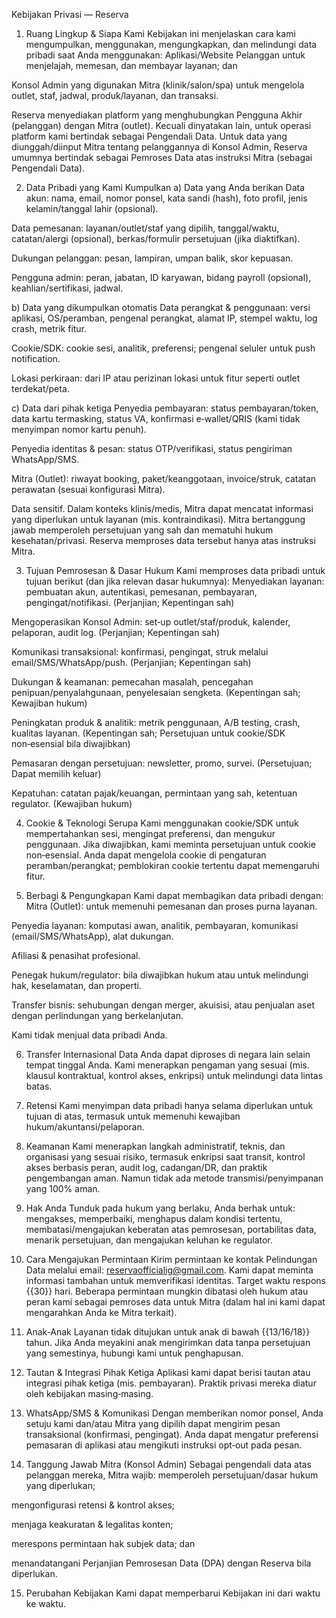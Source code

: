 Kebijakan Privasi — Reserva
1) Ruang Lingkup & Siapa Kami
Kebijakan ini menjelaskan cara kami mengumpulkan, menggunakan, mengungkapkan, dan melindungi data pribadi saat Anda menggunakan:
Aplikasi/Website Pelanggan untuk menjelajah, memesan, dan membayar layanan; dan


Konsol Admin yang digunakan Mitra (klinik/salon/spa) untuk mengelola outlet, staf, jadwal, produk/layanan, dan transaksi.


Reserva menyediakan platform yang menghubungkan Pengguna Akhir (pelanggan) dengan Mitra (outlet). Kecuali dinyatakan lain, untuk operasi platform kami bertindak sebagai Pengendali Data. Untuk data yang diunggah/diinput Mitra tentang pelanggannya di Konsol Admin, Reserva umumnya bertindak sebagai Pemroses Data atas instruksi Mitra (sebagai Pengendali Data).

2) Data Pribadi yang Kami Kumpulkan
a) Data yang Anda berikan
Data akun: nama, email, nomor ponsel, kata sandi (hash), foto profil, jenis kelamin/tanggal lahir (opsional).


Data pemesanan: layanan/outlet/staf yang dipilih, tanggal/waktu, catatan/alergi (opsional), berkas/formulir persetujuan (jika diaktifkan).


Dukungan pelanggan: pesan, lampiran, umpan balik, skor kepuasan.


Pengguna admin: peran, jabatan, ID karyawan, bidang payroll (opsional), keahlian/sertifikasi, jadwal.


b) Data yang dikumpulkan otomatis
Data perangkat & penggunaan: versi aplikasi, OS/peramban, pengenal perangkat, alamat IP, stempel waktu, log crash, metrik fitur.


Cookie/SDK: cookie sesi, analitik, preferensi; pengenal seluler untuk push notification.


Lokasi perkiraan: dari IP atau perizinan lokasi untuk fitur seperti outlet terdekat/peta.


c) Data dari pihak ketiga
Penyedia pembayaran: status pembayaran/token, data kartu termasking, status VA, konfirmasi e‑wallet/QRIS (kami tidak menyimpan nomor kartu penuh).


Penyedia identitas & pesan: status OTP/verifikasi, status pengiriman WhatsApp/SMS.


Mitra (Outlet): riwayat booking, paket/keanggotaan, invoice/struk, catatan perawatan (sesuai konfigurasi Mitra).


Data sensitif. Dalam konteks klinis/medis, Mitra dapat mencatat informasi yang diperlukan untuk layanan (mis. kontraindikasi). Mitra bertanggung jawab memperoleh persetujuan yang sah dan mematuhi hukum kesehatan/privasi. Reserva memproses data tersebut hanya atas instruksi Mitra.

3) Tujuan Pemrosesan & Dasar Hukum
Kami memproses data pribadi untuk tujuan berikut (dan jika relevan dasar hukumnya):
Menyediakan layanan: pembuatan akun, autentikasi, pemesanan, pembayaran, pengingat/notifikasi. (Perjanjian; Kepentingan sah)


Mengoperasikan Konsol Admin: set‑up outlet/staf/produk, kalender, pelaporan, audit log. (Perjanjian; Kepentingan sah)


Komunikasi transaksional: konfirmasi, pengingat, struk melalui email/SMS/WhatsApp/push. (Perjanjian; Kepentingan sah)


Dukungan & keamanan: pemecahan masalah, pencegahan penipuan/penyalahgunaan, penyelesaian sengketa. (Kepentingan sah; Kewajiban hukum)


Peningkatan produk & analitik: metrik penggunaan, A/B testing, crash, kualitas layanan. (Kepentingan sah; Persetujuan untuk cookie/SDK non‑esensial bila diwajibkan)


Pemasaran dengan persetujuan: newsletter, promo, survei. (Persetujuan; Dapat memilih keluar)


Kepatuhan: catatan pajak/keuangan, permintaan yang sah, ketentuan regulator. (Kewajiban hukum)



4) Cookie & Teknologi Serupa
Kami menggunakan cookie/SDK untuk mempertahankan sesi, mengingat preferensi, dan mengukur penggunaan. Jika diwajibkan, kami meminta persetujuan untuk cookie non‑esensial. Anda dapat mengelola cookie di pengaturan peramban/perangkat; pemblokiran cookie tertentu dapat memengaruhi fitur.

5) Berbagi & Pengungkapan
Kami dapat membagikan data pribadi dengan:
Mitra (Outlet): untuk memenuhi pemesanan dan proses purna layanan.


Penyedia layanan: komputasi awan, analitik, pembayaran, komunikasi (email/SMS/WhatsApp), alat dukungan.


Afiliasi & penasihat profesional.


Penegak hukum/regulator: bila diwajibkan hukum atau untuk melindungi hak, keselamatan, dan properti.


Transfer bisnis: sehubungan dengan merger, akuisisi, atau penjualan aset dengan perlindungan yang berkelanjutan.


Kami tidak menjual data pribadi Anda.

6) Transfer Internasional
Data Anda dapat diproses di negara lain selain tempat tinggal Anda. Kami menerapkan pengaman yang sesuai (mis. klausul kontraktual, kontrol akses, enkripsi) untuk melindungi data lintas batas.

7) Retensi
Kami menyimpan data pribadi hanya selama diperlukan untuk tujuan di atas, termasuk untuk memenuhi kewajiban hukum/akuntansi/pelaporan.

8) Keamanan
Kami menerapkan langkah administratif, teknis, dan organisasi yang sesuai risiko, termasuk enkripsi saat transit, kontrol akses berbasis peran, audit log, cadangan/DR, dan praktik pengembangan aman. Namun tidak ada metode transmisi/penyimpanan yang 100% aman.

9) Hak Anda
Tunduk pada hukum yang berlaku, Anda berhak untuk: mengakses, memperbaiki, menghapus dalam kondisi tertentu, membatasi/mengajukan keberatan atas pemrosesan, portabilitas data, menarik persetujuan, dan mengajukan keluhan ke regulator.

10) Cara Mengajukan Permintaan
Kirim permintaan ke kontak Pelindungan Data melalui email: reservaofficialig@gmail.com. Kami dapat meminta informasi tambahan untuk memverifikasi identitas. Target waktu respons {{30}} hari. Beberapa permintaan mungkin dibatasi oleh hukum atau peran kami sebagai pemroses data untuk Mitra (dalam hal ini kami dapat mengarahkan Anda ke Mitra terkait).

11) Anak‑Anak
Layanan tidak ditujukan untuk anak di bawah {{13/16/18}} tahun. Jika Anda meyakini anak mengirimkan data tanpa persetujuan yang semestinya, hubungi kami untuk penghapusan.

12) Tautan & Integrasi Pihak Ketiga
Aplikasi kami dapat berisi tautan atau integrasi pihak ketiga (mis. pembayaran). Praktik privasi mereka diatur oleh kebijakan masing‑masing.

13) WhatsApp/SMS & Komunikasi
Dengan memberikan nomor ponsel, Anda setuju kami dan/atau Mitra yang dipilih dapat mengirim pesan transaksional (konfirmasi, pengingat). Anda dapat mengatur preferensi pemasaran di aplikasi atau mengikuti instruksi opt‑out pada pesan.

14) Tanggung Jawab Mitra (Konsol Admin)
Sebagai pengendali data atas pelanggan mereka, Mitra wajib:
memperoleh persetujuan/dasar hukum yang diperlukan;


mengonfigurasi retensi & kontrol akses;


menjaga keakuratan & legalitas konten;


merespons permintaan hak subjek data; dan


menandatangani Perjanjian Pemrosesan Data (DPA) dengan Reserva bila diperlukan.



15) Perubahan Kebijakan
Kami dapat memperbarui Kebijakan ini dari waktu ke waktu. 


